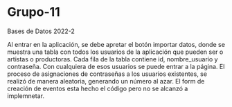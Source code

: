 # Grupo-11
Bases de Datos 2022-2

Al entrar en la aplicación, se debe apretar el botón importar datos, donde se muestra una tabla con todos los usuarios de la aplicación que pueden ser o artistas o productoras. Cada fila de la tabla contiene id, nombre_usuario y contraseña. Con cualquiera de esos usuarios se puede entrar a la página.
El proceso de asignaciones de contraseñas a los usuarios existentes, se realizó de manera aleatoria, generando un número al azar.
El form de creación de eventos esta hecho el código pero no se alcanzó a implemnetar.
